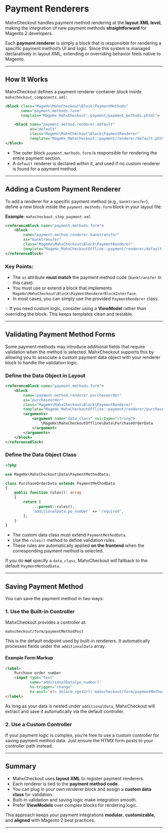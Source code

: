 # Payment Renderers

MahxCheckout handles payment method rendering at the **layout XML level**, making the integration of new payment methods **straightforward** for Magento 2 developers.

Each **payment renderer** is simply a block that is responsible for rendering a specific payment method’s UI and logic. Since this system is managed declaratively in layout XML, extending or overriding behavior feels native to Magento.

---

## How It Works

MahxCheckout defines a payment renderer container block inside `mahxcheckout_components.xml`:

```xml
<block class="MageHx\MahxCheckout\Block\PaymentMethods"
       name="payment.methods.form"
       template="MageHx_MahxCheckout::payment/payment_methods.phtml">

    <block name="payment.method.renderer.default"
           as="default"
           class="MageHx\MahxCheckout\Block\PaymentRenderer"
           template="MageHx_MahxCheckout::payment/renderer/default.phtml" />
</block>
```

* The outer block `payment.methods.form` is responsible for rendering the entire payment section.
* A `default` renderer is declared within it, and used if no custom renderer is found for a payment method.

---

## Adding a Custom Payment Renderer

To add a renderer for a specific payment method (e.g., `banktransfer`), define a new block inside the `payment.methods.form` block in your layout file:

**Example**: `mahxcheckout_step_payment.xml`

```xml
<referenceBlock name="payment.methods.form">
    <block
        name="payment.method.renderer.banktransfer"
        as="banktransfer"
        class="MageHx\MahxCheckout\Block\PaymentRenderer"
        template="MageHx_MahxCheckoutOffline::payment/renderer/default.phtml" />
</referenceBlock>
```

### Key Points:

* The `as` attribute **must match** the payment method code (`banktransfer` in this case).
* You must use or extend a block that implements `MageHx\MahxCheckout\Block\PaymentRendererBlockInterface`.
* In most cases, you can simply use the provided `PaymentRenderer` class.

💡 If you need custom logic, consider using a **ViewModel** rather than overriding the block. This keeps templates clean and testable.

---

## Validating Payment Method Forms

Some payment methods may introduce additional fields that require validation when the method is selected. MahxCheckout supports this by allowing you to associate a custom payment data object with your renderer block to handle the validation logic.

### Define the Data Object in Layout

```xml
<referenceBlock name="payment.methods.form">
    <block
        name="payment.method.renderer.purchaseorder"
        as="purchaseorder"
        class="MageHx\MahxCheckout\Block\PaymentRenderer"
        template="MageHx_MahxCheckoutOffline::payment/renderer/purchaseorder.phtml">
        <arguments>
            <argument name="data_class" xsi:type="string">
                \MageHx\MahxCheckoutOffline\Data\PurchaseOrderData
            </argument>
        </arguments>
    </block>
</referenceBlock>
```

### Define the Data Object Class

```php
<?php

use MageHx\MahxCheckout\Data\PaymentMethodData;

class PurchaseOrderData extends PaymentMethodData
{
    public function rules(): array
    {
        return [
            ...parent::rules(),
            'additionalData.po_number' => 'required',
        ];
    }
}
```

* The custom data class must extend `PaymentMethodData`.
* Use the `rules()` method to define validation rules.
* These rules are automatically applied **on the frontend** when the corresponding payment method is selected.

If you do **not** specify a `data_class`, MahxCheckout will fallback to the default `PaymentMethodData`.

---

## Saving Payment Method

You can save the payment method in two ways:

### 1. Use the Built-in Controller

MahxCheckout provides a controller at:

```
mahxcheckout/form/paymentMethodPost
```

This is the default endpoint used by built-in renderers. It automatically processes fields under the `additionalData` array.

#### Example Form Markup

```html
<label>
    Purchase order number
    <input type="text"
           name="additionalData[po_number]"
           hx-trigger="change"
           hx-post="<?= $block->getUrl('mahxcheckout/form/paymentMethodPost') ?>" />
</label>
```

As long as your data is nested under `additionalData`, MahxCheckout will extract and save it automatically via the default controller.

### 2. Use a Custom Controller

If your payment logic is complex, you’re free to use a custom controller for saving payment method data. Just ensure the HTMX form posts to your controller path instead.

---

## Summary

* MahxCheckout uses **layout XML** to register payment renderers.
* Each renderer is tied to the **payment method code**.
* You can plug in your own renderer block and assign a **custom data class** for validation.
* Built-in validation and saving logic make integration smooth.
* Prefer **ViewModels** over complex blocks for rendering logic.

This approach keeps your payment integrations **modular**, **customizable**, and **aligned** with Magento 2 best practices.

---
